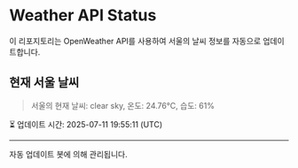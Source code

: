 
# Weather API Status

이 리포지토리는 OpenWeather API를 사용하여 서울의 날씨 정보를 자동으로 업데이트합니다.

## 현재 서울 날씨
> 서울의 현재 날씨: clear sky, 온도: 24.76°C, 습도: 61%

⏳ 업데이트 시간: 2025-07-11 19:55:11 (UTC)

---
자동 업데이트 봇에 의해 관리됩니다.
